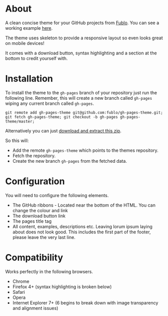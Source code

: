 # About

A clean concise theme for your GitHub projects from [Fublo](http://fublo.net). You can see a working example [here](http://fublo.github.com/gh-pages-theme).

The theme uses skeleton to provide a responsive layout so even looks great on mobile devices!

It comes with a download button, syntax highlighting and a section at the bottom to credit yourself with.

# Installation

To install the theme to the `gh-pages` branch of your repository just run the following line. Remember, this will create a new branch called `gh-pages` wiping any current branch called `gh-pages`.

    git remote add gh-pages-theme git@github.com:fublo/gh-pages-theme.git; git fetch gh-pages-theme; git checkout -b gh-pages gh-pages-theme/master;

Alternatively you can just [download and extract this zip](https://github.com/fublo/gh-pages-theme/zipball/master).

So this will:

 * Add the remote `gh-pages-theme` which points to the themes repository.
 * Fetch the repository.
 * Create the new branch `gh-pages` from the fetched data.

# Configuration

You will need to configure the following elements.

 * The GitHub ribbons - Located near the bottom of the HTML. You can change the colour and link
 * The download button link
 * The pages title tag
 * All content, examples, descriptions etc. Leaving lorum ipsum laying about does not look good. This includes the first part of the footer, please leave the very last line.

# Compatibility

Works perfectly in the following browsers.

 * Chrome
 * Firefox 4+ (syntax highlighting is broken below)
 * Safari
 * Opera
 * Internet Explorer 7+ (6 begins to break down with image transparency and alignment issues)
